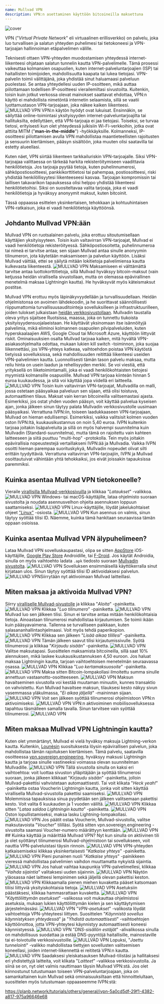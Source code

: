 ```yaml
---
name: Mullvad VPN
description: VPN:n asettaminen käyttöön bitcoineilla maksettuna
---
```

![cover](assets/cover.webp)

VPN ("*Virtual Private Network*" eli virtuaalinen erillisverkko) on palvelu, joka luo turvallisen ja salatun yhteyden puhelimesi tai tietokoneesi ja VPN-tarjoajan hallinnoiman etäpalvelimen välille.

Teknisesti ottaen VPN-yhteyden muodostamisen yhteydessä internet-liikenteesi ohjataan salatun tunnelin kautta VPN-palvelimelle. Tämä prosessi vaikeuttaa kolmansien osapuolien, kuten internet-palveluntarjoajien (ISP) tai haitallisten toimijoiden, mahdollisuutta kaapata tai lukea tietojasi. VPN-palvelin toimii välittäjänä, joka yhdistää sinut haluamaasi palveluun puolestasi. Se antaa yhteydellesi uuden IP-osoitteen, mikä auttaa piilottamaan todellisen IP-osoitteesi vierailemiltasi sivustoilta. Kuitenkin, toisin kuin jotkut verkossa olevat mainokset saattavat ehdottaa, VPN:n käyttö ei mahdollista nimetöntä internetin selaamista, sillä se vaatii luottamustason VPN-tarjoajaan, joka näkee kaiken liikenteesi.
![MULLVAD VPN](assets/fr/01.webp)
VPN:n käytön hyödyt ovat lukuisat. Ensinnäkin, se säilyttää online-toimintasi yksityisyyden internet-palveluntarjoajilta tai hallituksilta, edellyttäen, että VPN-tarjoaja ei jaa tietojasi. Toiseksi, se turvaa tietosi, erityisesti kun olet yhteydessä julkisiin Wi-Fi-verkkoihin, jotka ovat alttiita MITM ("**man-in-the-middle**") -hyökkäyksille. Kolmanneksi, IP-osoitteesi piilottamisen avulla VPN mahdollistaa maantieteellisten rajoitusten ja sensuurin kiertämisen, pääsyn sisältöön, joka muuten olisi saatavilla tai estetty alueellasi.

Kuten näet, VPN siirtää liikenteen tarkkailuriskin VPN-tarjoajalle. Siksi VPN-tarjoajaa valittaessa on tärkeää harkita rekisteröitymiseen vaadittavia henkilötietoja. Jos tarjoaja pyytää tietoja, kuten puhelinnumerosi, sähköpostiosoitteesi, pankkikorttitietosi tai pahempaa, postiosoitteesi, riski yhdistää henkilöllisyytesi liikenteeseesi kasvaa. Tarjoajan kompromissin tai laillisen takavarikon tapauksessa olisi helppo yhdistää liikenteesi henkilötietoihisi. Siksi on suositeltavaa valita tarjoaja, joka ei vaadi henkilötietoja ja hyväksyy anonyymit maksut, kuten bitcoinit.

Tässä oppaassa esittelen yksinkertaisen, tehokkaan ja kohtuuhintaisen VPN-ratkaisun, joka ei vaadi henkilötietoja käyttöönsä.

## Johdanto Mullvad VPN:ään
Mullvad VPN on ruotsalainen palvelu, joka erottuu sitoutumisellaan käyttäjien yksityisyyteen. Toisin kuin valtavirran VPN-tarjoajat, Mullvad ei vaadi henkilötietoja rekisteröityessä. Sähköpostiosoitetta, puhelinnumeroa tai nimeä ei tarvitse antaa; sen sijaan Mullvad antaa sinulle anonyymin tilinumeron, jota käytetään maksamiseen ja palvelun käyttöön. Lisäksi Mullvad väittää, ettei se säilytä mitään lokitietoja palvelimiensa kautta kulkevasta liikenteestä.
![MULLVAD VPN](assets/notext/02.webp)
Maksamiseen ei välttämättä tarvitse antaa luottokorttitietoja, sillä Mullvad hyväksyy bitcoin-maksut (vain ketjussa heidän virallisella sivustollaan, mutta on olemassa epävirallinen menetelmä maksaa Lightningin kautta). He hyväksyvät myös käteismaksut postitse.

Mullvad VPN erottuu myös läpinäkyvyydellään ja turvallisuudellaan. Heidän ohjelmistonsa on avoimen lähdekoodin, ja he suorittavat säännöllisesti riippumattomia turvallisuusauditointeja sovelluksilleen ja infrastruktuurilleen, joiden tulokset julkaistaan [heidän verkkosivustollaan](https://mullvad.net/fr/blog/tag/audits). Mullvadin taustalla oleva yritys sijaitsee Ruotsissa, maassa, joka on tunnettu tiukoista yksityisyydensuojalaeistaan. He käyttävät yksinomaan itse isännöityjä palvelimia, mikä eliminoi kolmannen osapuolen pilvipalveluiden, kuten hyperskaalaajien AWS, Google Cloud tai Microsoft Azure, käyttöön liittyvät riskit.
Ominaisuuksien osalta Mullvad tarjoaa kaiken, mitä hyvältä VPN-asiakasohjelmalta odottaa, mukaan lukien kill switch -toiminnon, joka suojaa liikennettäsi, jos VPN-yhteys katkeaa, vaihtoehdon poistaa VPN käytöstä tietyissä sovelluksissa, sekä mahdollisuuden reitittää liikenteesi useiden VPN-palvelimien kautta.
Luonnollisesti tämän tason palvelu maksaa, mutta reilu hinta on usein laadun ja rehellisyyden merkki. Se voi viestiä, että yrityksellä on liiketoimintamalli, joka ei vaadi henkilökohtaisten tietojesi myymistä kolmansille osapuolille. Mullvad VPN tarjoaa kiinteän hinnan 5 euroa kuukaudessa, ja sitä voi käyttää jopa viidellä eri laitteella.
![MULLVAD VPN](assets/notext/03.webp)
Toisin kuin valtavirran VPN-tarjoajat, Mullvadilla on malli, jossa ostetaan pääsyaikaa palveluun sen sijaan, että olisi toistuva, automaattinen tilaus. Maksat vain kerran bitcoineilla valitsemastasi ajasta. Esimerkiksi, jos ostat yhden vuoden pääsyn, voit käyttää palvelua kyseisen ajan, jonka jälkeen sinun täytyy palata Mullvadin verkkosivustolle uusimaan pääsyaikasi.
Verrattuna IVPN:iin, toiseen laadukkaaseen VPN-tarjoajaan, Mullvad on hieman edullisempi. Esimerkiksi, vaikka valitsisit kolmen vuoden oston IVPN:ltä, kuukausikustannus on noin 5,40 euroa. IVPN kuitenkin tarjoaa joitakin lisäpalveluita ja sillä on myös halvempi suunnitelma kuin Mullvadin (Standard-suunnitelma), mutta tämä on rajoitettu vain kahteen laitteeseen ja siitä puuttuu "multi-hop" -protokolla.
Tein myös joitakin epävirallisia nopeustestejä vertaillakseni IVPN:ää ja Mullvadia. Vaikka IVPN osoitti hieman parempaa suorituskykyä, Mullvadin nopeudet olivat silti erittäin tyydyttäviä. Verrattuna valtavirran VPN-tarjoajiin, IVPN ja Mullvad osoittautuivat vähintään yhtä tehokkaiksi, jos eivät joissakin tapauksissa paremmiksi.

## Kuinka asentaa Mullvad VPN tietokoneelle?

Vieraile [virallisilla Mullvad-verkkosivuilla](https://mullvad.net/en/download/) ja klikkaa "*Lataukset*" -valikkoa.
![MULLVAD VPN](assets/notext/04.webp)
Windows- tai macOS-käyttäjille, lataa ohjelmisto suoraan sivustolta ja noudata asennusvelhon ohjeita asennuksen loppuun saattamiseksi.
![MULLVAD VPN](assets/notext/05.webp)
Linux-käyttäjille, löydät jakelukohtaiset ohjeet ["*Linux*"](https://mullvad.net/en/download/vpn/linux) -osiosta.
![MULLVAD VPN](assets/notext/06.webp)
Kun asennus on valmis, sinun täytyy syöttää tilisi ID. Näemme, kuinka tämä hankitaan seuraavissa tämän oppaan osioissa.

## Kuinka asentaa Mullvad VPN älypuhelimeen?

Lataa Mullvad VPN sovelluskaupastasi, olipa se sitten [AppStore](https://apps.apple.com/us/app/mullvad-vpn/id1488466513) iOS-käyttäjille, [Google Play Store](https://play.google.com/store/apps/details?id=net.mullvad.mullvadvpn) Androidille, tai [F-Droid](https://f-droid.org/packages/net.mullvad.mullvadvpn/). Jos käytät Androidia, sinulla on myös vaihtoehto ladata `.apk` tiedosto suoraan [Mullvadin sivustolta](https://mullvad.net/en/download/vpn/android).
![MULLVAD VPN](assets/notext/07.webp)
Sovelluksen ensimmäisellä käyttökerralla sinut kirjataan ulos. Sinun täytyy syöttää tilisi ID aktivoidaksesi palvelun.
![MULLVAD VPN](assets/notext/08.webp)Siirrytään nyt aktivoimaan Mullvad laitteillasi.

## Miten maksaa ja aktivoida Mullvad VPN?

Siirry [viralliselle Mullvad-sivustolle](https://mullvad.net/) ja klikkaa "*Aloita*" -painiketta.
![MULLVAD VPN](assets/notext/09.webp)
Klikkaa "*Luo tilinumero*" -painiketta.
![MULLVAD VPN](assets/notext/10.webp)Mullvad luo sen jälkeen tilisi. Sinun ei tarvitse antaa mitään henkilökohtaisia tietoja. Ainoastaan tilinumerosi mahdollistaa kirjautumisen. Se toimii ikään kuin pääsyavaimena. Tallenna se turvalliseen paikkaan, kuten salasananhallintaohjelmaasi. Voit myös tehdä paperikopion.
![MULLVAD VPN](assets/notext/11.webp)
Klikkaa sen jälkeen "*Lisää aikaa tilillesi*" -painiketta.
![MULLVAD VPN](assets/notext/12.webp)
Tämän jälkeen saavut tilisi kirjautumissivulle. Syötä tilinumerosi ja klikkaa "*Kirjaudu sisään*" -painiketta.
![MULLVAD VPN](assets/notext/13.webp)
Valitse maksutapasi. Suosittelen maksamista bitcoineilla, sillä saat 10% alennuksen, mikä laskee kuukausikustannuksen 4,50 euroon. Jos haluat maksaa Lightningin kautta, tarjoan vaihtoehtoisen menetelmän seuraavassa osassa.
![MULLVAD VPN](assets/notext/14.webp)
Klikkaa "*Luo kertamaksuosoite*" -painiketta.
![MULLVAD VPN](assets/notext/15.webp)
Maksa sitten Bitcoin-lompakollasi ilmoitettu summa sinulle annettuun vastaanotto-osoitteeseen.
![MULLVAD VPN](assets/notext/16.webp)
Maksun havaitseminen sivustolla voi kestää muutaman minuutin, kunnes transaktio on vahvistettu. Kun Mullvad havaitsee maksun, tilauksesi kesto näkyy sivun vasemmassa yläkulmassa, "*Ei aikaa jäljellä*" -maininnan sijaan.
![MULLVAD VPN](assets/notext/17.webp)
Voit sen jälkeen syöttää tilinumerosi ohjelmistoon VPN:n aktivoimiseksi.
![MULLVAD VPN](assets/notext/18.webp)
VPN:n aktivoiminen mobiilisovelluksessa tapahtuu täsmälleen samalla tavalla. Sinun tarvitsee vain syöttää tilinumerosi.
![MULLVAD VPN](assets/notext/19.webp)
## Miten maksaa Mullvad VPN Lightningin kautta?

Kuten olet ymmärtänyt, Mullvad ei vielä hyväksy maksuja Lightning-verkon kautta. Kuitenkin, [Lounèsin](https://x.com/louneskmt) suosituksesta löysin epävirallisen palvelun, joka mahdollistaa tämän rajoituksen kiertämisen. Tämä palvelu, saatavilla osoitteessa [vpn.sovereign.engineering](https://vpn.sovereign.engineering/), hyväksyy maksusi Lightningin kautta ja tarjoaa sinulle vastineeksi voimassa olevan suunnitelman Mullvadille.
![MULLVAD VPN](assets/notext/20.webp)
Tällä sivustolla sinulla on kaksi eri vaihtoehtoa: voit luottaa sivuston ylläpitäjään ja syöttää tilinumerosi suoraan, jonka jälkeen klikkaat "*Kirjaudu sisään*" -painiketta, jolloin Mullvad-pakettisi vahvistetaan automaattisesti. Tai voit klikata "*Heck yeah!*" -painiketta ostaa Voucherin Lightningin kautta, jonka voit sitten käyttää virallisella Mullvad-sivustolla pakettisi saamiseksi. ![MULLVAD VPN](assets/notext/21.webp) Molemmissa tapauksissa sinua pyydetään sen jälkeen valitsemaan pakettisi kesto. Voit valita 6 kuukauden ja 1 vuoden väliltä. ![MULLVAD VPN](assets/notext/22.webp) Klikkaa sitten "*Lataa saldoa Lightningin kautta*" -painiketta. ![MULLVAD VPN](assets/notext/23.webp) Oston lopullistamiseksi, maksa lasku Lightning-lompakollasi. ![MULLVAD VPN](assets/notext/24.webp) Jos päätit ostaa Voucherin, Mullvad-sivustolla, valitse maksutavoista "*Voucher*" tililläsi. Syötä sitten vpn.sovereign.engineering -sivustolta saamasi Voucher-numero määrättyyn kenttään. ![MULLVAD VPN](assets/notext/25.webp) ## Kuinka käyttää ja määrittää Mullvad VPN?
Nyt kun sinulla on aktiivinen tili ja olet syöttänyt tilinumerosi Mullvad-ohjelmistoon tai sovellukseen, voit nauttia VPN-palveluistasi täysin rinnoin. ![MULLVAD VPN](assets/notext/26.webp) VPN-yhteyden katkaisemiseksi klikkaa yksinkertaisesti "*Katkaise yhteys*" -painiketta. ![MULLVAD VPN](assets/notext/27.webp) Pieni punainen nuoli "*Katkaise yhteys*" -painikkeen vieressä mahdollistaa palvelimien vaihdon muuttamatta nykyistä sijaintia. ![MULLVAD VPN](assets/notext/28.webp) Jos haluat vaihtaa kaupunkia VPN-palvelimellesi, klikkaa "*Vaihda sijaintia*" valitaksesi uuden sijainnin. ![MULLVAD VPN](assets/notext/29.webp) Näytön yläosassa näet laitteesi lempinimen sekä jäljellä olevan pakettisi keston. ![MULLVAD VPN](assets/notext/30.webp) Klikkaamalla pienen miehen kuvaketta pääset katsomaan tiliisi liittyviä yksityiskohtaisia tietoja. ![MULLVAD VPN](assets/notext/31.webp) Asetuksiin päästäksesi, klikkaa hammasrattaan kuvaketta. ![MULLVAD VPN](assets/notext/32.webp) "*Käyttöliittymän asetukset*" -valikossa voit mukauttaa ohjelmistosi asetuksia, mukaan lukien käyttöliittymän kielen ja sen käyttäytymisen järjestelmässäsi. ![MULLVAD VPN](assets/notext/33.webp) "*VPN-asetukset*" -valikosta löydät vaihtoehtoja VPN-yhteyteesi liittyen. Suosittelen "*Käynnistä sovellus käynnistyksen yhteydessä*" ja "*Yhdistä automaattisesti*" -vaihtoehtojen käyttöönottoa, jotta VPN-yhteytesi käynnistyy automaattisesti koneesi käynnistyessä.
![MULLVAD VPN](assets/notext/34.webp) "*DNS-sisällön estäjät*" -alivalikossa sinulla on mahdollisuus suodattaa ja estää DNS-pyyntöjä haitallisille, mainostaville tai ei-toivotuille verkkosivustoille.
![MULLVAD VPN](assets/notext/35.webp)
Lopuksi, "*Jaettu tunnelointi*" -valikko mahdollistaa tiettyjen sovellusten valitsemisen koneellasi, joiden internet-liikennettä ei reititetä VPN:n kautta.
![MULLVAD VPN](assets/notext/36.webp)
Saadaksesi yleiskatsauksen Mullvad-tilistäsi ja hallitaksesi eri yhdistettyjä laitteita, voit klikata "*Laitteet*" -valikkoa verkkosivustolla.
Ja siinä se on, nyt olet valmis nauttimaan täysin Mullvad VPN:stä. Jos olet kiinnostunut tutustumaan toiseen VPN-palveluntarjoajaan, joka on samankaltainen kuin Mullvad sekä ominaisuuksiltaan että hinnoittelultaan, suosittelen myös tutustumaan oppaaseemme IVPN:stä:

https://planb.network/tutorials/others/general/ivpn-5a0cd5df-29f1-4382-a817-975a96646e68